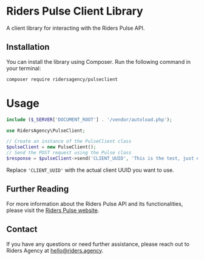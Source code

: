 # Riders Pulse Client Library

A client library for interacting with the Riders Pulse API.

## Installation

You can install the library using Composer. Run the following command in your terminal:

```shell
composer require ridersagency/pulseclient
```

# Usage

```PHP
include ($_SERVER['DOCUMENT_ROOT'] . '/vendor/autoload.php');

use RidersAgency\PulseClient;

// Create an instance of the PulseClient class
$pulseClient = new PulseClient();
// Send the POST request using the Pulse class
$response = $pulseClient->send('CLIENT_UUID', 'This is the test, just enjoy');
```
Replace `'CLIENT_UUID'` with the actual client UUID you want to use.

## Further Reading

For more information about the Riders Pulse API and its functionalities, please visit the [Riders Pulse website](https://riders.agency/pulse/).

## Contact

If you have any questions or need further assistance, please reach out to Riders Agency at hello@riders.agency.